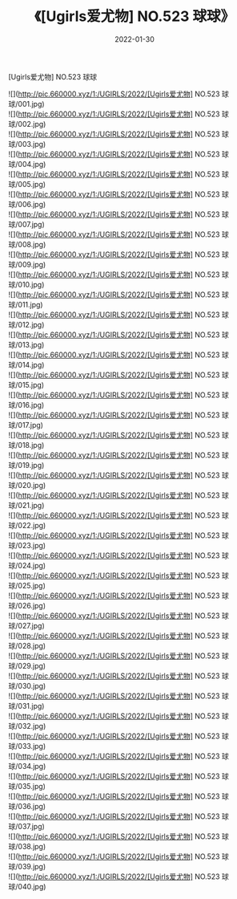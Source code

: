 ﻿---
layout: post
title:  《[Ugirls爱尤物] NO.523 球球》
date:   2022-01-30
img: http://pic.660000.xyz/1:/UGIRLS/2022/[Ugirls爱尤物] NO.523 球球/000.jpg
categories: [美女, 清纯, 唯美]
---

[Ugirls爱尤物] NO.523 球球

 ![](http://pic.660000.xyz/1:/UGIRLS/2022/[Ugirls爱尤物] NO.523 球球/001.jpg) <br>![](http://pic.660000.xyz/1:/UGIRLS/2022/[Ugirls爱尤物] NO.523 球球/002.jpg) <br>![](http://pic.660000.xyz/1:/UGIRLS/2022/[Ugirls爱尤物] NO.523 球球/003.jpg) <br>![](http://pic.660000.xyz/1:/UGIRLS/2022/[Ugirls爱尤物] NO.523 球球/004.jpg) <br>![](http://pic.660000.xyz/1:/UGIRLS/2022/[Ugirls爱尤物] NO.523 球球/005.jpg) <br>![](http://pic.660000.xyz/1:/UGIRLS/2022/[Ugirls爱尤物] NO.523 球球/006.jpg) <br>![](http://pic.660000.xyz/1:/UGIRLS/2022/[Ugirls爱尤物] NO.523 球球/007.jpg) <br>![](http://pic.660000.xyz/1:/UGIRLS/2022/[Ugirls爱尤物] NO.523 球球/008.jpg) <br>![](http://pic.660000.xyz/1:/UGIRLS/2022/[Ugirls爱尤物] NO.523 球球/009.jpg) <br>![](http://pic.660000.xyz/1:/UGIRLS/2022/[Ugirls爱尤物] NO.523 球球/010.jpg) <br>![](http://pic.660000.xyz/1:/UGIRLS/2022/[Ugirls爱尤物] NO.523 球球/011.jpg) <br>![](http://pic.660000.xyz/1:/UGIRLS/2022/[Ugirls爱尤物] NO.523 球球/012.jpg) <br>![](http://pic.660000.xyz/1:/UGIRLS/2022/[Ugirls爱尤物] NO.523 球球/013.jpg) <br>![](http://pic.660000.xyz/1:/UGIRLS/2022/[Ugirls爱尤物] NO.523 球球/014.jpg) <br>![](http://pic.660000.xyz/1:/UGIRLS/2022/[Ugirls爱尤物] NO.523 球球/015.jpg) <br>![](http://pic.660000.xyz/1:/UGIRLS/2022/[Ugirls爱尤物] NO.523 球球/016.jpg) <br>![](http://pic.660000.xyz/1:/UGIRLS/2022/[Ugirls爱尤物] NO.523 球球/017.jpg) <br>![](http://pic.660000.xyz/1:/UGIRLS/2022/[Ugirls爱尤物] NO.523 球球/018.jpg) <br>![](http://pic.660000.xyz/1:/UGIRLS/2022/[Ugirls爱尤物] NO.523 球球/019.jpg) <br>![](http://pic.660000.xyz/1:/UGIRLS/2022/[Ugirls爱尤物] NO.523 球球/020.jpg) <br>![](http://pic.660000.xyz/1:/UGIRLS/2022/[Ugirls爱尤物] NO.523 球球/021.jpg) <br>![](http://pic.660000.xyz/1:/UGIRLS/2022/[Ugirls爱尤物] NO.523 球球/022.jpg) <br>![](http://pic.660000.xyz/1:/UGIRLS/2022/[Ugirls爱尤物] NO.523 球球/023.jpg) <br>![](http://pic.660000.xyz/1:/UGIRLS/2022/[Ugirls爱尤物] NO.523 球球/024.jpg) <br>![](http://pic.660000.xyz/1:/UGIRLS/2022/[Ugirls爱尤物] NO.523 球球/025.jpg) <br>![](http://pic.660000.xyz/1:/UGIRLS/2022/[Ugirls爱尤物] NO.523 球球/026.jpg) <br>![](http://pic.660000.xyz/1:/UGIRLS/2022/[Ugirls爱尤物] NO.523 球球/027.jpg) <br>![](http://pic.660000.xyz/1:/UGIRLS/2022/[Ugirls爱尤物] NO.523 球球/028.jpg) <br>![](http://pic.660000.xyz/1:/UGIRLS/2022/[Ugirls爱尤物] NO.523 球球/029.jpg) <br>![](http://pic.660000.xyz/1:/UGIRLS/2022/[Ugirls爱尤物] NO.523 球球/030.jpg) <br>![](http://pic.660000.xyz/1:/UGIRLS/2022/[Ugirls爱尤物] NO.523 球球/031.jpg) <br>![](http://pic.660000.xyz/1:/UGIRLS/2022/[Ugirls爱尤物] NO.523 球球/032.jpg) <br>![](http://pic.660000.xyz/1:/UGIRLS/2022/[Ugirls爱尤物] NO.523 球球/033.jpg) <br>![](http://pic.660000.xyz/1:/UGIRLS/2022/[Ugirls爱尤物] NO.523 球球/034.jpg) <br>![](http://pic.660000.xyz/1:/UGIRLS/2022/[Ugirls爱尤物] NO.523 球球/035.jpg) <br>![](http://pic.660000.xyz/1:/UGIRLS/2022/[Ugirls爱尤物] NO.523 球球/036.jpg) <br>![](http://pic.660000.xyz/1:/UGIRLS/2022/[Ugirls爱尤物] NO.523 球球/037.jpg) <br>![](http://pic.660000.xyz/1:/UGIRLS/2022/[Ugirls爱尤物] NO.523 球球/038.jpg) <br>![](http://pic.660000.xyz/1:/UGIRLS/2022/[Ugirls爱尤物] NO.523 球球/039.jpg) <br>![](http://pic.660000.xyz/1:/UGIRLS/2022/[Ugirls爱尤物] NO.523 球球/040.jpg) <br>